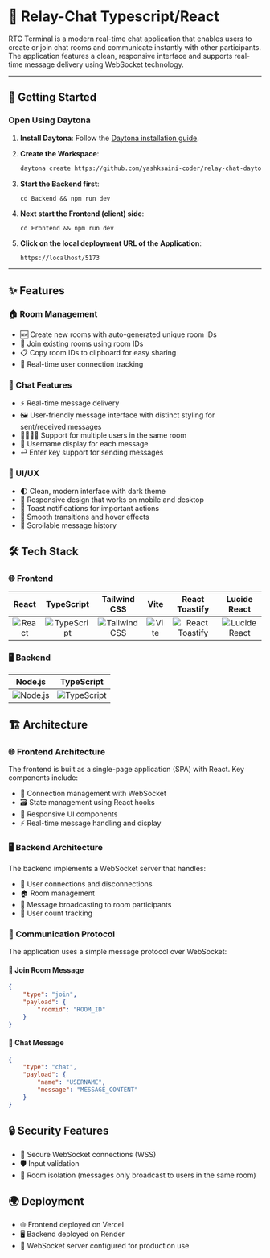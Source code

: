 
# 💬 Relay-Chat Typescript/React

RTC Terminal is a modern real-time chat application that enables users to create or join chat rooms and communicate instantly with other participants. The application features a clean, responsive interface and supports real-time message delivery using WebSocket technology.

---

## 🚀 Getting Started  

### Open Using Daytona  

1. **Install Daytona**: Follow the [Daytona installation guide](https://www.daytona.io/docs/installation/installation/).  

2. **Create the Workspace**:  
   ```bash  
   daytona create https://github.com/yashksaini-coder/relay-chat-daytona
   ```
   
3. **Start the Backend first**:
   ```
   cd Backend && npm run dev
   ```
   
4. **Next start the Frontend (client) side**:
   ```
   cd Frontend && npm run dev
   ```
   
5. **Click on the local deployment URL of the Application**:  
   ```bash  
   https://localhost/5173
   ```
   
---

## ✨ Features

### 🏠 Room Management
- 🆕 Create new rooms with auto-generated unique room IDs
- 🔗 Join existing rooms using room IDs
- 📋 Copy room IDs to clipboard for easy sharing
- 👥 Real-time user connection tracking

### 💬 Chat Features
- ⚡ Real-time message delivery
- 🖼️ User-friendly message interface with distinct styling for sent/received messages
- 👨‍👩‍👧‍👦 Support for multiple users in the same room
- 📝 Username display for each message
- ⏎ Enter key support for sending messages

### 🎨 UI/UX
- 🌓 Clean, modern interface with dark theme
- 📱 Responsive design that works on mobile and desktop
- 🔔 Toast notifications for important actions
- 🎢 Smooth transitions and hover effects
- 📜 Scrollable message history


## 🛠️ Tech Stack

### 🌐 Frontend
| React | TypeScript | Tailwind CSS | Vite | React Toastify | Lucide React |
| :---: | :--------: | :----------: | :--: | :------------: | :----------: |
| ![React](https://skillicons.dev/icons?i=react) | ![TypeScript](https://skillicons.dev/icons?i=ts) | ![Tailwind CSS](https://skillicons.dev/icons?i=tailwind) | ![Vite](https://skillicons.dev/icons?i=vite) | ![React Toastify](https://skillicons.dev/icons?i=react) | ![Lucide React](https://github.com/user-attachments/assets/f4ad1606-9ad2-4726-910d-7843e45e8f9f) |

### 🖥️ Backend
| Node.js | TypeScript |
| :-----: | :--------: |
| ![Node.js](https://skillicons.dev/icons?i=nodejs) | ![TypeScript](https://skillicons.dev/icons?i=ts) |

## 🏗️ Architecture

### 🌐 Frontend Architecture
The frontend is built as a single-page application (SPA) with React. Key components include:
- 🔗 Connection management with WebSocket
- 🗃️ State management using React hooks
- 📐 Responsive UI components
- ⚡ Real-time message handling and display

### 🖥️ Backend Architecture
The backend implements a WebSocket server that handles:
- 👥 User connections and disconnections
- 🏠 Room management
- 📡 Message broadcasting to room participants
- 🔢 User count tracking

### 📡 Communication Protocol
The application uses a simple message protocol over WebSocket:

#### 🚪 Join Room Message
```json
{
    "type": "join",
    "payload": {
        "roomid": "ROOM_ID"
    }
}
```

#### 💬 Chat Message
```json
{
    "type": "chat",
    "payload": {
        "name": "USERNAME",
        "message": "MESSAGE_CONTENT"
    }
}
```

## 🔒 Security Features
- 🔐 Secure WebSocket connections (WSS)
- 🛡️ Input validation
- 🚪 Room isolation (messages only broadcast to users in the same room)


## 🌍 Deployment
- 🌐 Frontend deployed on Vercel
- 🖥️ Backend deployed on Render
- 🔧 WebSocket server configured for production use

